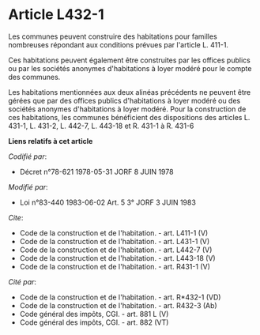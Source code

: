 # Article L432-1

Les communes peuvent construire des habitations pour familles nombreuses répondant aux conditions prévues par l'article L.
411-1. 

Ces habitations peuvent également être construites par les offices publics ou par les sociétés anonymes d'habitations à loyer
modéré pour le compte des communes. 

Les habitations mentionnées aux deux alinéas précédents ne peuvent être gérées que par des offices publics d'habitations à
loyer modéré ou des sociétés anonymes d'habitations à loyer modéré. Pour la construction de ces habitations, les communes
bénéficient des dispositions des articles L. 431-1, L. 431-2, L. 442-7, L. 443-18 et R. 431-1 à R. 431-6

**Liens relatifs à cet article**

_Codifié par_:

  - Décret n°78-621 1978-05-31 JORF 8 JUIN 1978

_Modifié par_:

  - Loi n°83-440 1983-06-02 Art. 5 3° JORF 3 JUIN 1983

_Cite_:

  - Code de la construction et de l'habitation. - art. L411-1 (V)
  - Code de la construction et de l'habitation. - art. L431-1 (V)
  - Code de la construction et de l'habitation. - art. L442-7 (V)
  - Code de la construction et de l'habitation. - art. L443-18 (V)
  - Code de la construction et de l'habitation. - art. R431-1 (V)

_Cité par_:

  - Code de la construction et de l'habitation. - art. R*432-1 (VD)
  - Code de la construction et de l'habitation. - art. R432-3 (Ab)
  - Code général des impôts, CGI. - art. 881 L (V)
  - Code général des impôts, CGI. - art. 882 (VT)
